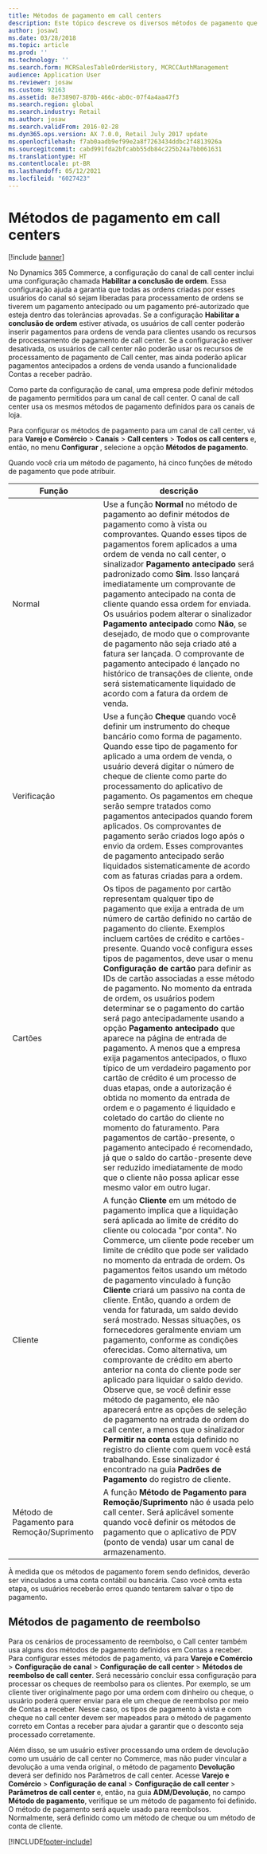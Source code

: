 ```yaml
---
title: Métodos de pagamento em call centers
description: Este tópico descreve os diversos métodos de pagamento que você pode usar em um call center no Dynamics 365 Commerce.
author: josaw1
ms.date: 03/28/2018
ms.topic: article
ms.prod: ''
ms.technology: ''
ms.search.form: MCRSalesTableOrderHistory, MCRCCAuthManagement
audience: Application User
ms.reviewer: josaw
ms.custom: 92163
ms.assetid: 8e738907-870b-466c-ab0c-07f4a4aa47f3
ms.search.region: global
ms.search.industry: Retail
ms.author: josaw
ms.search.validFrom: 2016-02-28
ms.dyn365.ops.version: AX 7.0.0, Retail July 2017 update
ms.openlocfilehash: f7ab0aadb9ef99e2a8f7263434ddbc2f4813926a
ms.sourcegitcommit: cabd991fda2bfcabb55db84c225b24a7bb061631
ms.translationtype: HT
ms.contentlocale: pt-BR
ms.lasthandoff: 05/12/2021
ms.locfileid: "6027423"
---
```

# <a name="payment-methods-in-call-centers"></a>Métodos de pagamento em call centers

[!include [banner](includes/banner.md)]

No Dynamics 365 Commerce, a configuração do canal de call center inclui uma configuração chamada **Habilitar a conclusão de ordem**. Essa configuração ajuda a garantia que todas as ordens criadas por esses usuários do canal só sejam liberadas para processamento de ordens se tiverem um pagamento antecipado ou um pagamento pré-autorizado que esteja dentro das tolerâncias aprovadas. Se a configuração **Habilitar a conclusão de ordem** estiver ativada, os usuários de call center poderão inserir pagamentos para ordens de venda para clientes usando os recursos de processamento de pagamento de call center. Se a configuração estiver desativada, os usuários de call center não poderão usar os recursos de processamento de pagamento de Call center, mas ainda poderão aplicar pagamentos antecipados a ordens de venda usando a funcionalidade Contas a receber padrão.

Como parte da configuração de canal, uma empresa pode definir métodos de pagamento permitidos para um canal de call center. O canal de call center usa os mesmos métodos de pagamento definidos para os canais de loja.

Para configurar os métodos de pagamento para um canal de call center, vá para **Varejo e Comércio** \> **Canais** \> **Call centers** \> **Todos os call centers** e, então, no menu **Configurar** , selecione a opção **Métodos de pagamento**.

Quando você cria um método de pagamento, há cinco funções de método de pagamento que pode atribuir.

| Função            | descrição |
|---------------------|-------------|
| Normal              | Use a função **Normal** no método de pagamento ao definir métodos de pagamento como à vista ou comprovantes. Quando esses tipos de pagamentos forem aplicados a uma ordem de venda no call center, o sinalizador **Pagamento antecipado** será padronizado como **Sim**. Isso lançará imediatamente um comprovante de pagamento antecipado na conta de cliente quando essa ordem for enviada. Os usuários podem alterar o sinalizador **Pagamento antecipado** como **Não**, se desejado, de modo que o comprovante de pagamento não seja criado até a fatura ser lançada. O comprovante de pagamento antecipado é lançado no histórico de transações de cliente, onde será sistematicamente liquidado de acordo com a fatura da ordem de venda. |
| Verificação               | Use a função **Cheque** quando você definir um instrumento do cheque bancário como forma de pagamento. Quando esse tipo de pagamento for aplicado a uma ordem de venda, o usuário deverá digitar o número de cheque de cliente como parte do processamento do aplicativo de pagamento. Os pagamentos em cheque serão sempre tratados como pagamentos antecipados quando forem aplicados. Os comprovantes de pagamento serão criados logo após o envio da ordem. Esses comprovantes de pagamento antecipado serão liquidados sistematicamente de acordo com as faturas criadas para a ordem. |
| Cartões               | Os tipos de pagamento por cartão representam qualquer tipo de pagamento que exija a entrada de um número de cartão definido no cartão de pagamento do cliente. Exemplos incluem cartões de crédito e cartões-presente. Quando você configura esses tipos de pagamentos, deve usar o menu **Configuração de cartão** para definir as IDs de cartão associadas a esse método de pagamento. No momento da entrada de ordem, os usuários podem determinar se o pagamento do cartão será pago antecipadamente usando a opção **Pagamento antecipado** que aparece na página de entrada de pagamento. A menos que a empresa exija pagamentos antecipados, o fluxo típico de um verdadeiro pagamento por cartão de crédito é um processo de duas etapas, onde a autorização é obtida no momento da entrada de ordem e o pagamento é liquidado e coletado do cartão do cliente no momento do faturamento. Para pagamentos de cartão-presente, o pagamento antecipado é recomendado, já que o saldo do cartão-presente deve ser reduzido imediatamente de modo que o cliente não possa aplicar esse mesmo valor em outro lugar. |
| Cliente            | A função **Cliente** em um método de pagamento implica que a liquidação será aplicada ao limite de crédito do cliente ou colocada "por conta". No Commerce, um cliente pode receber um limite de crédito que pode ser validado no momento da entrada de ordem. Os pagamentos feitos usando um método de pagamento vinculado à função **Cliente** criará um passivo na conta de cliente. Então, quando a ordem de venda for faturada, um saldo devido será mostrado. Nessas situações, os fornecedores geralmente enviam um pagamento, conforme as condições oferecidas. Como alternativa, um comprovante de crédito em aberto anterior na conta do cliente pode ser aplicado para liquidar o saldo devido. Observe que, se você definir esse método de pagamento, ele não aparecerá entre as opções de seleção de pagamento na entrada de ordem do call center, a menos que o sinalizador **Permitir na conta** esteja definido no registro do cliente com quem você está trabalhando. Esse sinalizador é encontrado na guia **Padrões de Pagamento** do registro de cliente. |
| Método de Pagamento para Remoção/Suprimento | A função **Método de Pagamento para Remoção/Suprimento** não é usada pelo call center. Será aplicável somente quando você definir os métodos de pagamento que o aplicativo de PDV (ponto de venda) usar um canal de armazenamento. |

À medida que os métodos de pagamento forem sendo definidos, deverão ser vinculados a uma conta contábil ou bancária. Caso você omita esta etapa, os usuários receberão erros quando tentarem salvar o tipo de pagamento.

## <a name="refund-payment-methods"></a>Métodos de pagamento de reembolso

Para os cenários de processamento de reembolso, o Call center também usa alguns dos métodos de pagamento definidos em Contas a receber. Para configurar esses métodos de pagamento, vá para **Varejo e Comércio** \> **Configuração de canal** \> **Configuração de call center** \> **Métodos de reembolso de call center**. Será necessário concluir essa configuração para processar os cheques de reembolso para os clientes. Por exemplo, se um cliente tiver originalmente pago por uma ordem com dinheiro ou cheque, o usuário poderá querer enviar para ele um cheque de reembolso por meio de Contas a receber. Nesse caso, os tipos de pagamento à vista e com cheque no call center devem ser mapeados para o método de pagamento correto em Contas a receber para ajudar a garantir que o desconto seja processado corretamente.

Além disso, se um usuário estiver processando uma ordem de devolução como um usuário de call center no Commerce, mas não puder vincular a devolução a uma venda original, o método de pagamento **Devolução** deverá ser definido nos Parâmetros de call center. Acesse **Varejo e Comércio** \> **Configuração de canal** \> **Configuração de call center** \> **Parâmetros de call center** e, então, na guia **ADM/Devolução**, no campo **Método de pagamento**, verifique se um método de pagamento foi definido. O método de pagamento será aquele usado para reembolsos. Normalmente, será definido como um método de cheque ou um método de conta de cliente.


[!INCLUDE[footer-include](../includes/footer-banner.md)]